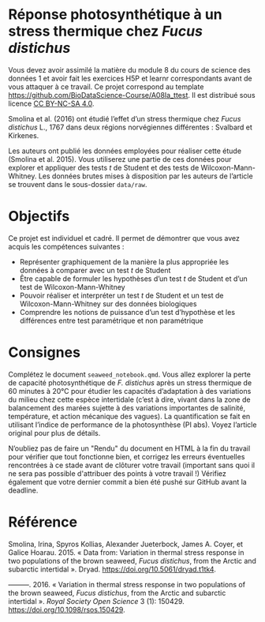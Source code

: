 # Réponse photosynthétique à un stress thermique chez *Fucus distichus*

Vous devez avoir assimilé la matière du module 8 du cours de science des données 1 et avoir fait les exercices H5P et learnr correspondants avant de vous attaquer à ce travail. Ce projet correspond au template <https://github.com/BioDataScience-Course/A08Ia_ttest>. Il est distribué sous licence [CC BY-NC-SA 4.0](https://creativecommons.org/licenses/by-nc-sa/4.0/).

Smolina et al. (2016) ont étudié l’effet d’un stress thermique chez *Fucus distichus* L., 1767 dans deux régions norvégiennes différentes : Svalbard et Kirkenes.

Les auteurs ont publié les données employées pour réaliser cette étude (Smolina et al. 2015). Vous utiliserez une partie de ces données pour explorer et appliquer des tests *t* de Student et des tests de Wilcoxon-Mann-Whitney. Les données brutes mises à disposition par les auteurs de l’article se trouvent dans le sous-dossier `data/raw`.

# Objectifs

Ce projet est individuel et cadré. Il permet de démontrer que vous avez acquis les compétences suivantes :

-   Représenter graphiquement de la manière la plus appropriée les données à comparer avec un test *t* de Student
-   Être capable de formuler les hypothèses d’un test *t* de Student et d’un test de Wilcoxon-Mann-Whitney
-   Pouvoir réaliser et interpréter un test *t* de Student et un test de Wilcoxon-Mann-Whitney sur des données biologiques
-   Comprendre les notions de puissance d’un test d’hypothèse et les différences entre test paramétrique et non paramétrique

# Consignes

Complétez le document `seaweed_notebook.qmd`. Vous allez explorer la perte de capacité photosynthétique de *F. distichus* après un stress thermique de 60 minutes à 20°C pour étudier les capacités d’adaptation à des variations du milieu chez cette espèce intertidale (c’est à dire, vivant dans la zone de balancement des marées sujette à des variations importantes de
salinité, température, et action mécanique des vagues). La quantification se fait en utilisant l’indice de performance de la photosynthèse (PI abs). Voyez l’article original pour plus de détails.

N’oubliez pas de faire un "Rendu" du document en HTML à la fin du travail pour vérifier que tout fonctionne bien, et corrigez les erreurs éventuelles rencontrées à ce stade avant de clôturer votre travail (important sans quoi il ne sera pas possible d'attribuer des points à votre travail !) Vérifiez
également que votre dernier commit a bien été pushé sur GitHub avant la deadline.

# Référence

Smolina, Irina, Spyros Kollias, Alexander Jueterbock, James A. Coyer, et Galice Hoarau. 2015. « Data from: Variation in thermal stress response in two populations of the brown seaweed, *Fucus distichus*, from the Arctic and subarctic intertidal ». Dryad. <https://doi.org/10.5061/dryad.t1tk4>.

———. 2016. « Variation in thermal stress response in two populations of the brown seaweed, *Fucus distichus*, from the Arctic and subarctic intertidal ». *Royal Society Open Science* 3 (1): 150429. <https://doi.org/10.1098/rsos.150429>.
